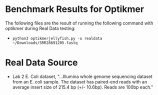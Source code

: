 # Benchmark Results for Optikmer
The following files are the result of running the following command with optikmer during Real Data testing:
- ```python3 optikmerjellyfish.py -o realdata ~/Downloads/SRR28691205.fastq```

# Real Data Source
- Lab 2 E. Coli dataset, "...Illumina whole genome sequencing dataset from an E. coli sample. The dataset has paired-end reads with an average insert size of 215.4 bp (+/- 10.6bp). Reads are 100bp each."
